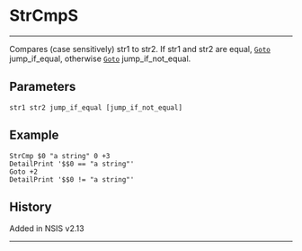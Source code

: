 # StrCmpS

---

Compares (case sensitively) str1 to str2. If str1 and str2 are equal, [`Goto`][1] jump_if_equal, otherwise [`Goto`][1] jump_if_not_equal.

## Parameters

    str1 str2 jump_if_equal [jump_if_not_equal]

## Example

	StrCmp $0 "a string" 0 +3
	DetailPrint '$$0 == "a string"'
	Goto +2
	DetailPrint '$$0 != "a string"'

## History

Added in NSIS v2.13

---

[1]: Goto.md